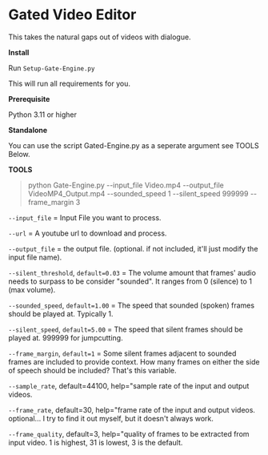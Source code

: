 # Gated Video Editor 

This takes the natural gaps out of videos with dialogue.

**Install**

Run `Setup-Gate-Engine.py`

This will run all requirements for you.

**Prerequisite** 

Python 3.11 or higher

**Standalone**

You can use the script Gated-Engine.py as a seperate argument see TOOLS Below.

**TOOLS**

>python Gate-Engine.py --input_file Video.mp4 --output_file VideoMP4_Output.mp4 --sounded_speed 1 --silent_speed 999999 --frame_margin 3

`--input_file` = Input File you want to process.

`--url` = A youtube url to download and process.

`--output_file` = the output file. (optional. if not included, it'll just modify the input file name).

`--silent_threshold`, `default=0.03` = The volume amount that frames' audio needs to surpass to be consider \"sounded\". It ranges from 0 (silence) to 1 (max volume).

`--sounded_speed`, `default=1.00` = The speed that sounded (spoken) frames should be played at. Typically 1.

`--silent_speed`, `default=5.00` = The speed that silent frames should be played at. 999999 for jumpcutting.

`--frame_margin`, `default=1` = Some silent frames adjacent to sounded frames are included to provide context. How many frames on either the side of speech should be included? That's this variable.

`--sample_rate`, default=44100, help="sample rate of the input and output videos.

`--frame_rate`, default=30, help="frame rate of the input and output videos. optional... I try to find it out myself, but it doesn't always work.

`--frame_quality`, default=3, help="quality of frames to be extracted from input video. 1 is highest, 31 is lowest, 3 is the default.
